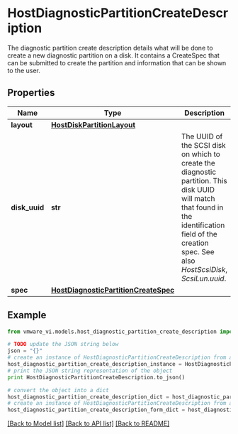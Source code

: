 # HostDiagnosticPartitionCreateDescription

The diagnostic partition create description details what will be done to create a new diagnostic partition on a disk.  It contains a CreateSpec that can be submitted to create the partition and information that can be shown to the user. 

## Properties
Name | Type | Description | Notes
------------ | ------------- | ------------- | -------------
**layout** | [**HostDiskPartitionLayout**](HostDiskPartitionLayout.md) |  | 
**disk_uuid** | **str** | The UUID of the SCSI disk on which to create the diagnostic partition.  This disk UUID will match that found in the identification field of the creation spec.  See also *HostScsiDisk*, *ScsiLun.uuid*.  | 
**spec** | [**HostDiagnosticPartitionCreateSpec**](HostDiagnosticPartitionCreateSpec.md) |  | 

## Example

```python
from vmware_vi.models.host_diagnostic_partition_create_description import HostDiagnosticPartitionCreateDescription

# TODO update the JSON string below
json = "{}"
# create an instance of HostDiagnosticPartitionCreateDescription from a JSON string
host_diagnostic_partition_create_description_instance = HostDiagnosticPartitionCreateDescription.from_json(json)
# print the JSON string representation of the object
print HostDiagnosticPartitionCreateDescription.to_json()

# convert the object into a dict
host_diagnostic_partition_create_description_dict = host_diagnostic_partition_create_description_instance.to_dict()
# create an instance of HostDiagnosticPartitionCreateDescription from a dict
host_diagnostic_partition_create_description_form_dict = host_diagnostic_partition_create_description.from_dict(host_diagnostic_partition_create_description_dict)
```
[[Back to Model list]](../README.md#documentation-for-models) [[Back to API list]](../README.md#documentation-for-api-endpoints) [[Back to README]](../README.md)



